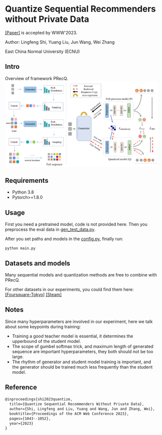 # Quantize Sequential Recommenders without Private Data

[[Paper]](https://weizhangltt.github.io/paper/WWW23_Quantize.pdf) is accepted by WWW'2023.

Author: Lingfeng Shi, Yuang Liu, Jun Wang, Wei Zhang

East China Normal University (ECNU)

## Intro
Overview of framework PRecQ.
![Frame Image](/image/PRecQ.jpg)

## Requirements
*   Python 3.8
*   Pytorch>=1.8.0

## Usage
First you need a pretrained model, code is not provided here. Then you preprocess the eval data in [gen_test_data.py](https://github.com/Sinp17/PRecQ/blob/main/data/gen_test_data.py).

After you set paths and models in the [config.py](https://github.com/Sinp17/PRecQ/blob/main/train/config.py), finally run: 
```
python main.py
```
## Datasets and models
Many sequential models and quantization methods are free to combine with PRecQ. 

For other datasets in our experiments, you could find them here: [[Foursquare-Tokyo]](https://www.kaggle.com/datasets/chetanism/foursquare-nyc-and-tokyo-checkin-dataset)  [[Steam]](https://www.kaggle.com/datasets/tamber/steam-video-games) 

## Notes
Since many hyperparameters are involved in our experiment, here we talk about some keypoints during training:
* Training a good teacher model is essential, it determines the upperbound of the student model. 
* The scope of gumbel softmax trick, and maximum length of generated sequence are important hyperparameters, they both should not be too large.
* The rhythm of generator and student model training is important, and the generator should be trained much less frequently than the student model.



## Reference
```
@inproceedings{shi2023quantize,
  title={Quantize Sequential Recommenders Without Private Data},
  author={Shi, Lingfeng and Liu, Yuang and Wang, Jun and Zhang, Wei},
  booktitle={Proceedings of the ACM Web Conference 2023},
  pages={1043--1052},
  year={2023}
}
```

